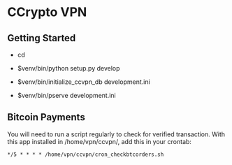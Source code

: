 CCrypto VPN 
===========

Getting Started
---------------

- cd <directory containing this file>

- $venv/bin/python setup.py develop

- $venv/bin/initialize_ccvpn_db development.ini

- $venv/bin/pserve development.ini


Bitcoin Payments
----------------

You will need to run a script regularly to check for verified transaction.
With this app installed in /home/vpn/ccvpn/, add this in your crontab:

    */5 * * * * /home/vpn/ccvpn/cron_checkbtcorders.sh
